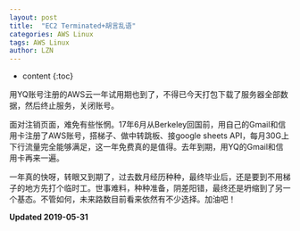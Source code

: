 ```yaml
---
layout: post
title:  "EC2 Terminated+胡言乱语"
categories: AWS Linux
tags: AWS Linux
author: LZN
---
```


* content
{:toc}

用YQ账号注册的AWS云一年试用期也到了，不得已今天打包下载了服务器全部数据，然后终止服务，关闭账号。

面对注销页面，难免有些怅惘。17年6月从Berkeley回国前，用自己的Gmail和信用卡注册了AWS账号，搭梯子、做中转跳板、接google sheets API，每月30G上下行流量完全能够满足，这一年免费真的是值得。去年到期，用YQ的Gmail和信用卡再来一遍。

一年真的快呀，转眼又到期了，过去数月经历种种，最终毕业后，还是要到不用梯子的地方先打个临时工。世事难料，种种准备，阴差阳错，最终还是坍缩到了另一个基态。不管如何，未来路数目前看来依然有不少选择。加油吧！


**Updated 2019-05-31**

